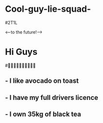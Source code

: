 # Cool-guy-lie-squad-
#2T1L

<--to the future!-->

# Hi Guys
#🍆🍆🍆🍆🍆🍆🍆🍆🍆🍆
## - I like avocado on toast 
## - I have my full drivers licence
## - I own 35kg of black tea
